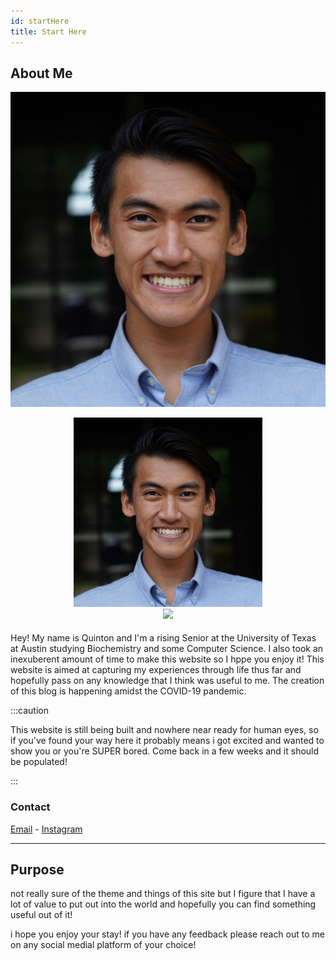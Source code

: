 ```yaml
---
id: startHere
title: Start Here
---
```


## About Me

![pic of me](../static/img/headshot/photo.jpg)

<center><img src="../static/img/headshot/photo.jpg" width="60%" class="center"/></center>
<center><img src="/static/img/favicon.ico" class="center"/></center>

####

Hey! My name is Quinton and I'm a rising Senior at the University of Texas at
Austin studying Biochemistry and some Computer Science. I also took an
inexuberent amount of time to make this website so I hppe you enjoy it! This
website is aimed at capturing my experiences through life thus far and
hopefully pass on any knowledge that I think was useful to me. The creation of
this blog is happening amidst the COVID-19 pandemic.

:::caution

This website is still being built and nowhere near ready for human eyes, so if you've found your way here it probably means i got excited and wanted to show you or you're SUPER bored.
Come back in a few weeks and it should be populated!

:::

### Contact

[Email](mailto:quintonpham@gmail.com) - [Instagram](https://www.instagram.com/phamousq/)

---

## Purpose

not really sure of the theme and things of this site but I figure that I have
a lot of value to put out into the world and hopefully you can find something
useful out of it!

i hope you enjoy your stay! if you have any feedback please reach out to me on any social medial platform of your choice!
